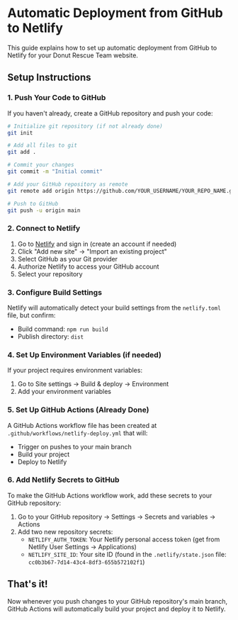 # Automatic Deployment from GitHub to Netlify

This guide explains how to set up automatic deployment from GitHub to Netlify for your Donut Rescue Team website.

## Setup Instructions

### 1. Push Your Code to GitHub

If you haven't already, create a GitHub repository and push your code:

```bash
# Initialize git repository (if not already done)
git init

# Add all files to git
git add .

# Commit your changes
git commit -m "Initial commit"

# Add your GitHub repository as remote
git remote add origin https://github.com/YOUR_USERNAME/YOUR_REPO_NAME.git

# Push to GitHub
git push -u origin main
```

### 2. Connect to Netlify

1. Go to [Netlify](https://app.netlify.com/) and sign in (create an account if needed)
2. Click "Add new site" → "Import an existing project"
3. Select GitHub as your Git provider
4. Authorize Netlify to access your GitHub account
5. Select your repository

### 3. Configure Build Settings

Netlify will automatically detect your build settings from the `netlify.toml` file, but confirm:

- Build command: `npm run build`
- Publish directory: `dist`

### 4. Set Up Environment Variables (if needed)

If your project requires environment variables:

1. Go to Site settings → Build & deploy → Environment
2. Add your environment variables

### 5. Set Up GitHub Actions (Already Done)

A GitHub Actions workflow file has been created at `.github/workflows/netlify-deploy.yml` that will:

- Trigger on pushes to your main branch
- Build your project
- Deploy to Netlify

### 6. Add Netlify Secrets to GitHub

To make the GitHub Actions workflow work, add these secrets to your GitHub repository:

1. Go to your GitHub repository → Settings → Secrets and variables → Actions
2. Add two new repository secrets:
   - `NETLIFY_AUTH_TOKEN`: Your Netlify personal access token (get from Netlify User Settings → Applications)
   - `NETLIFY_SITE_ID`: Your site ID (found in the `.netlify/state.json` file: `cc0b3b67-7d14-43c4-8df3-655b572102f1`)

## That's it!

Now whenever you push changes to your GitHub repository's main branch, GitHub Actions will automatically build your project and deploy it to Netlify.